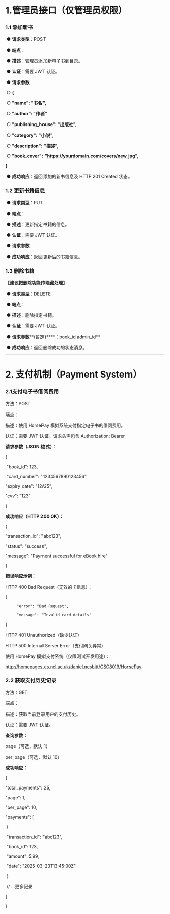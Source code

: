 # 1.**管理员接口（仅管理员权限）**



### **1.1 添加新书**

​                ● **请求类型**：POST

​                ● **端点**：

​                ● **描述**：管理员添加新电子书到目录。

​                ● **认证**：需要 JWT 认证。

​                ● **请求参数**

​                ○ **{**

​                ○  **"****name****": "****书名****",**

​                ○  **"author": "作者"**

​                ○  **"****publishing_house****": "****出版社****",**

​                ○  **"category": "小说",**

​                ○  **"description": "描述",**

​                ○  **"****book_cover****": "https://yourdomain.com/covers/new.jpg",**

**}**

​                ● **成功响应**：返回添加的新书信息及 HTTP 201 Created 状态。

 

### **1.2 更新书籍信息**

​                ● **请求类型**：PUT

​                ● **端点**：

​                ● **描述**：更新指定书籍的信息。

​                ● **认证**：需要 JWT 认证。

​                ● **请求参数**

​                ● **成功响应**：返回更新后的书籍信息。

 

### **1.3 删除书籍**

**【建议把删除功能作隐藏处理】**

​                ● **请求类型**：DELETE

​                ● **端点**：

​                ● **描述**：删除指定书籍。

​                ● **认证**：需要 JWT 认证。

​                ● **请求参数****(暂定)****：book_id	admin_id**

​                ● **成功响应**：返回删除成功的状态消息。

------





# 2. **支付机制（Payment System）**

### **2.1支付电子书借阅费用**

方法：POST

端点：

描述：使用 HorsePay 模拟系统支付指定电子书的借阅费用。

认证：需要 JWT 认证。请求头需包含 Authorization: Bearer <token>

 

**请求参数（JSON 格式）：**

{

​    	  "book_id": 123,

​     	  "card_number": "1234567890123456",

  "expiry_date": "12/25",

  "cvv": "123"

}	

**成功响应（HTTP 200 OK）：**

{

  "transaction_id": "abc123",

  "status": "success",

  "message": "Payment successful for eBook hire"

}

**错误响应示例：**

HTTP 400 Bad Request（无效的卡信息）：

{

 		 "error": "Bad Request",

 		 "message": "Invalid card details"

}

HTTP 401 Unauthorized（缺少认证）

HTTP 500 Internal Server Error（支付网关异常）

使用 HorsePay 模拟支付系统（仅限测试开发用途）：

http://homepages.cs.ncl.ac.uk/daniel.nesbitt/CSC8019/HorsePay



### **2.2 获取支付历史记录**

方法：GET

端点：

描述：获取当前登录用户的支付历史。

认证：需要 JWT 认证。

 

**查询参数：**

page（可选，默认 1）

per_page（可选，默认 10）

 

**成功响应：**

{

  "total_payments": 25,

  "page": 1,

  "per_page": 10,

  "payments": [

​    {

​      "transaction_id": "abc123",

​      "book_id": 123,

​      "amount": 5.99,

​      "date": "2025-03-23T13:45:00Z"

​    }

​    // ...更多记录

  ]

}
